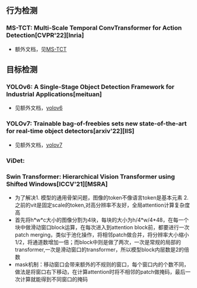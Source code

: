 
## 行为检测
### MS-TCT: Multi-Scale Temporal ConvTransformer for Action Detection[CVPR'22][Inria]
- 额外文档，见[MS-TCT](MSTCT.md)


## 目标检测
### YOLOv6: A Single-Stage Object Detection Framework for Industrial Applications[meituan]
- 见额外文档，[yolov6](yolov6.md)


### YOLOv7: Trainable bag-of-freebies sets new state-of-the-art for real-time object detectors[arxiv'22][IIS]
- 见额外文档，[yolov7](yolov7.md)


### ViDet: 


### Swin Transformer: Hierarchical Vision Transformer using Shifted Windows[ICCV'21][MSRA]
- 为了解决1. 模型的通用骨架问题，图像的token不像语言token是基本元素 2. 之前的vit是固定scale的token,对高分辨率不友好，全局attention计算复杂度高 
- 首先将h\*w\*c大小的图像分割为4块，每块的大小为h/4\*w/4\*48，在每一个块中做滑动窗口block运算，在每次进入到attention block前，都要进行一次patch merging，类似于池化操作，将相邻patch做合并，将分辨率大小缩小1/2，将通道数增加一倍；而block中则是做了两次，一次是常规的局部的transformer,一次是滑动窗口的transformer，所以模型block内层数是2的倍数
- mask机制：移动窗口会带来额外的不规则的窗口，每个窗口内的个数不同，做法是将窗口右下移动，在计算attention时将不相邻的patch做掩码，最后一次计算就能得到不同窗口的掩码